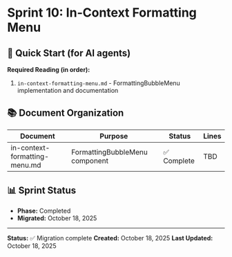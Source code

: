 # Sprint 10: In-Context Formatting Menu

## 🎯 Quick Start (for AI agents)

**Required Reading (in order):**
1. `in-context-formatting-menu.md` - FormattingBubbleMenu implementation and documentation

## 📚 Document Organization

| Document | Purpose | Status | Lines |
|----------|---------|--------|-------|
| in-context-formatting-menu.md | FormattingBubbleMenu component | ✅ Complete | TBD |

## 📊 Sprint Status

- **Phase:** Completed
- **Migrated:** October 18, 2025

---

**Status:** ✅ Migration complete
**Created:** October 18, 2025
**Last Updated:** October 18, 2025
